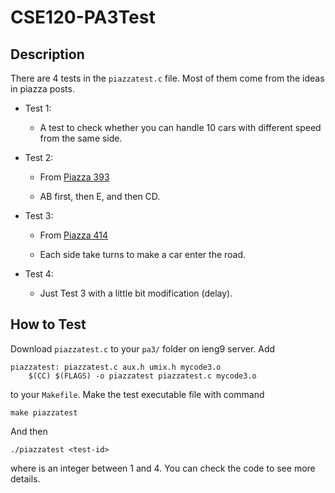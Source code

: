 # CSE120-PA3Test

## Description

There are 4 tests in the `piazzatest.c` file. Most of them come from the ideas in piazza posts.

- Test 1:
  
  - A test to check whether you can handle 10 cars with different speed from the same side.
  
- Test 2:
  
  - From [Piazza 393](https://piazza.com/class/k51m7y75yswei?cid=393)
  
  - AB first, then E, and then CD.

- Test 3:

  - From [Piazza 414](https://piazza.com/class/k51m7y75yswei?cid=414)
  
  - Each side take turns to make a car enter the road.

- Test 4:
  
  - Just Test 3 with a little bit modification (delay).

## How to Test

Download `piazzatest.c` to your `pa3/` folder on ieng9 server. Add

```
piazzatest: piazzatest.c aux.h umix.h mycode3.o
	$(CC) $(FLAGS) -o piazzatest piazzatest.c mycode3.o
```

to your `Makefile`. Make the test executable file with command

```
make piazzatest
```

And then

```
./piazzatest <test-id>
```

where <test-id> is an integer between 1 and 4. You can check the code to see more details.
